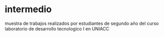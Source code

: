# intermedio
 muestra de trabajos realizados por estudiantes de segundo año del curso laboratorio de desarrollo tecnologíco I en UNIACC
